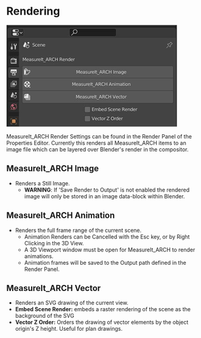 
# Rendering

![image](images/__ui-render.jpg)

MeasureIt_ARCH Render Settings can be found in the Render Panel of the Properties Editor. Currently this renders all MeasureIt_ARCH items to an image file which can be layered over Blender's render in the compositor.

## MeasureIt_ARCH Image

 * Renders a Still Image.
   * __WARNING__: If 'Save Render to Output' is not enabled the rendered image will only be stored in an image data-block within Blender.

## MeasureIt_ARCH Animation

 * Renders the full frame range of the current scene.
   * Animation Renders can be Cancelled with the Esc key, or by Right Clicking in the 3D View.
   * A 3D Viewport window must be open for MeasureIt_ARCH to render animations.
   * Animation frames will be saved to the Output path defined in the Render Panel.


## MeasureIt_ARCH Vector

  * Renders an SVG drawing of the current view.
  * __Embed Scene Render:__ embeds a raster rendering of the scene as the background of the SVG
  * __Vector Z Order:__ Orders the drawing of vector elements by the object origin's Z height. Useful for plan drawings.
